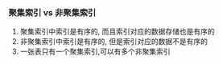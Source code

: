 ### 聚集索引 vs 非聚集索引
1. 聚集索引中索引是有序的, 而且索引对应的数据存储也是有序的
2. 非聚集索引中索引是有序的, 但是索引对应的数据不是有序的
3. 一张表只有一个聚集索引,可以有多个非聚集索引

